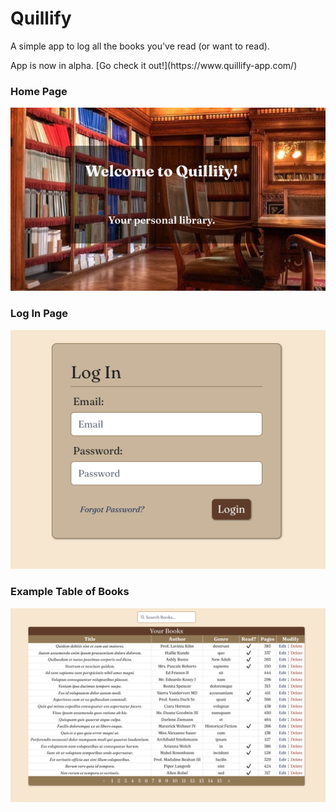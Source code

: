 # Quillify

<p>A simple app to log all the books you've read (or want to read).</p>

<p>App is now in alpha. [Go check it out!](https://www.quillify-app.com/)</p>

### Home Page

![Home Page](screenshots/home.png)

### Log In Page

![Log In Page](screenshots/login.png)

### Example Table of Books

![Books Table](screenshots/books-table.png)
